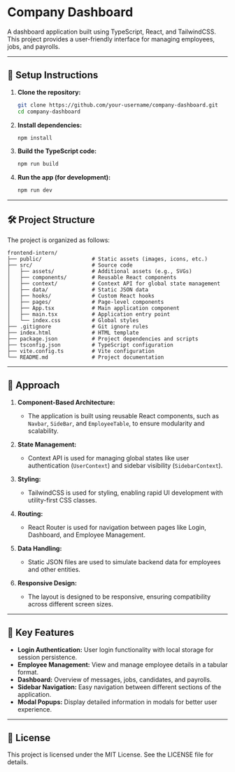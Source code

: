 # Company Dashboard

A dashboard application built using TypeScript, React, and TailwindCSS. This project provides a user-friendly interface for managing employees, jobs, and payrolls.

---

## 🚀 Setup Instructions

1. **Clone the repository:**

   ```bash
   git clone https://github.com/your-username/company-dashboard.git
   cd company-dashboard
   ```

2. **Install dependencies:**

   ```bash
   npm install
   ```

3. **Build the TypeScript code:**

   ```bash
   npm run build
   ```

4. **Run the app (for development):**

   ```bash
   npm run dev
   ```

---

## 🛠️ Project Structure

The project is organized as follows:

```
frontend-intern/
├── public/                # Static assets (images, icons, etc.)
├── src/                   # Source code
│   ├── assets/            # Additional assets (e.g., SVGs)
│   ├── components/        # Reusable React components
│   ├── context/           # Context API for global state management
│   ├── data/              # Static JSON data
│   ├── hooks/             # Custom React hooks
│   ├── pages/             # Page-level components
│   ├── App.tsx            # Main application component
│   ├── main.tsx           # Application entry point
│   └── index.css          # Global styles
├── .gitignore             # Git ignore rules
├── index.html             # HTML template
├── package.json           # Project dependencies and scripts
├── tsconfig.json          # TypeScript configuration
├── vite.config.ts         # Vite configuration
└── README.md              # Project documentation
```

---

## 🧠 Approach

1. **Component-Based Architecture:**
   - The application is built using reusable React components, such as `Navbar`, `SideBar`, and `EmployeeTable`, to ensure modularity and scalability.

2. **State Management:**
   - Context API is used for managing global states like user authentication (`UserContext`) and sidebar visibility (`SidebarContext`).

3. **Styling:**
   - TailwindCSS is used for styling, enabling rapid UI development with utility-first CSS classes.

4. **Routing:**
   - React Router is used for navigation between pages like Login, Dashboard, and Employee Management.

5. **Data Handling:**
   - Static JSON files are used to simulate backend data for employees and other entities.

6. **Responsive Design:**
   - The layout is designed to be responsive, ensuring compatibility across different screen sizes.

---

## 📂 Key Features

- **Login Authentication:** User login functionality with local storage for session persistence.
- **Employee Management:** View and manage employee details in a tabular format.
- **Dashboard:** Overview of messages, jobs, candidates, and payrolls.
- **Sidebar Navigation:** Easy navigation between different sections of the application.
- **Modal Popups:** Display detailed information in modals for better user experience.

---

## 📜 License

This project is licensed under the MIT License. See the LICENSE file for details.

